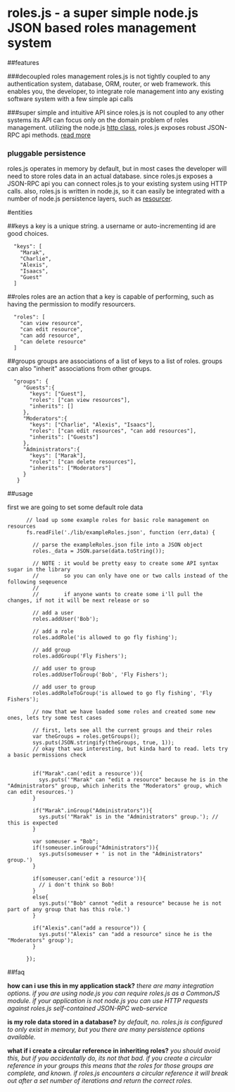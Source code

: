 

# roles.js - a super simple node.js JSON based roles management system

##features

###decoupled roles management
roles.js is not tightly coupled to any authentication system, database, ORM, router, or web framework. this enables you, the developer, to integrate role management into any existing software system with a few simple api calls

###super simple and intuitive API
since roles.js is not coupled to any other systems its API can focus only on the domain problem of roles management. utilizing the node.js <a href = "http://nodejs.org/api.html#http-server-152">http class</a>, roles.js exposes robust JSON-RPC api methods. <a href = "#API">read more</a>

### pluggable persistence 
roles.js operates in memory by default, but in most cases the developer will need to store roles data in an actual database. since roles.js exposes a JSON-RPC api you can connect roles.js to your existing system using HTTP calls. also, roles.js  is written in node.js, so it can easily be integrated with a number of node.js persistence layers, such as <a href = "http://github.com/cloudhead/resourcer">resourcer</a>.


#entities

##keys
a key is a unique string. a username or auto-incrementing id are good choices.

      "keys": [
        "Marak",
        "Charlie",
        "Alexis",
        "Isaacs",
        "Guest"
      ]

##roles
roles are an action that a key is capable of performing, such as having the permission to modify resourcers.

      "roles": [
        "can view resource",
        "can edit resource",
        "can add resource",
        "can delete resource"
      ]


##groups
groups are associations of a list of keys to a list of roles. groups can also "inherit" associations from other groups. 

      "groups": {
         "Guests":{
           "keys": ["Guest"],
           "roles": ["can view resources"],
           "inherits": []
         },
         "Moderators":{
           "keys": ["Charlie", "Alexis", "Isaacs"],
           "roles": ["can edit resources", "can add resources"],
           "inherits": ["Guests"]
         },
         "Administrators":{
           "keys": ["Marak"],
           "roles": ["can delete resources"],
           "inherits": ["Moderators"]
         }
       }

##usage

first we are going to set some default role data




          // load up some example roles for basic role management on resources
          fs.readFile('./lib/exampleRoles.json', function (err,data) {
  
            // parse the exampleRoles.json file into a JSON object
            roles._data = JSON.parse(data.toString());
  
            // NOTE : it would be pretty easy to create some API syntax sugar in the library
            //        so you can only have one or two calls instead of the following seqeuence
            //        
            //        if anyone wants to create some i'll pull the changes, if not it will be next release or so
  
            // add a user
            roles.addUser('Bob');

            // add a role
            roles.addRole('is allowed to go fly fishing');
  
            // add group
            roles.addGroup('Fly Fishers');

            // add user to group
            roles.addUserToGroup('Bob', 'Fly Fishers');

            // add user to group
            roles.addRoleToGroup('is allowed to go fly fishing', 'Fly Fishers');

            // now that we have loaded some roles and created some new ones, lets try some test cases
  
            // first, lets see all the current groups and their roles
            var theGroups = roles.getGroups();
            sys.puts(JSON.stringify(theGroups, true, 1));
            // okay that was interesting, but kinda hard to read. lets try a basic permissions check
  
  
            if("Marak".can('edit a resource')){
              sys.puts('"Marak" can "edit a resource" because he is in the "Administrators" group, which inherits the "Moderators" group, which can edit resources.')
            }
  
            if("Marak".inGroup("Administrators")){
              sys.puts('"Marak" is in the "Administrators" group.'); // this is expected
            }
  
            var someuser = "Bob";
            if(!someuser.inGroup("Administrators")){
              sys.puts(someuser + ' is not in the "Administrators" group.')
            }

            if(someuser.can('edit a resource')){
              // i don't think so Bob!
            }
            else{
              sys.puts('"Bob" cannot "edit a resource" because he is not part of any group that has this role.')
            }
  
            if("Alexis".can("add a resource")) {
              sys.puts('"Alexis" can "add a resource" since he is the "Moderators" group');
            }
  
          });


##faq

**how can i use this in my application stack?**
*there are many integration options. if you are using node.js you can require roles.js as a CommonJS module. if your application is not node.js you can use HTTP requests against roles.js self-contained JSON-RPC web-service*

**is my role data stored in a database?**
*by default, no. roles.js is configured to only exist in memory, but you there are many persistence options available.*

**what if i create a circular reference in inheriting roles?**
*you should avoid this, but if you accidentally do, its not that bad. if you create a circular reference in your groups this means that the roles for those groups are complete, and known. if roles.js encounters a circular reference it will break out after a set number of iterations and return the correct roles.*